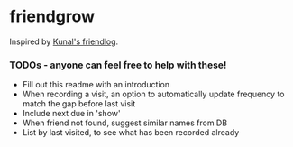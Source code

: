 # friendgrow

Inspired by [Kunal's friendlog](https://github.com/marwahaha/friendlog).

### TODOs - anyone can feel free to help with these!

- Fill out this readme with an introduction
- When recording a visit, an option to automatically update frequency to match the gap before last visit
- Include next due in 'show'
- When friend not found, suggest similar names from DB
- List by last visited, to see what has been recorded already
